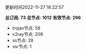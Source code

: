 更新时间2022-11-27 18:22:57

**总订阅: 73**
**总节点: 1012**
**有效节点: 296**
- trojan节点: 58
- v2ray节点: 209
- ss节点: 28
- ssr节点: 1
